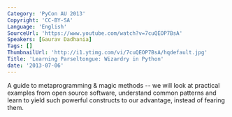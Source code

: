 ```yaml
---
Category: 'PyCon AU 2013'
Copyright: 'CC-BY-SA'
Language: 'English'
SourceUrl: 'https://www.youtube.com/watch?v=7cuQEOP7BsA'
Speakers: [Gaurav Dadhania]
Tags: []
ThumbnailUrl: 'http://i1.ytimg.com/vi/7cuQEOP7BsA/hqdefault.jpg'
Title: 'Learning Parseltongue: Wizardry in Python'
date: '2013-07-06'
---
```

A guide to metaprogramming & magic methods -- we will look at practical examples from open source software, understand common patterns and learn to yield such powerful constructs to our advantage, instead of fearing them. 